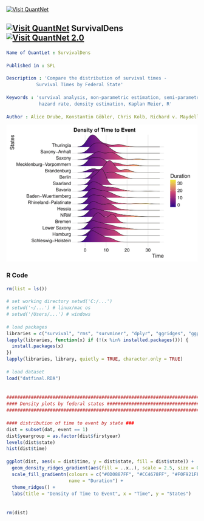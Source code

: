 [<img src="https://github.com/QuantLet/Styleguide-and-FAQ/blob/master/pictures/banner.png" width="888" alt="Visit QuantNet">](http://quantlet.de/)

## [<img src="https://github.com/QuantLet/Styleguide-and-FAQ/blob/master/pictures/qloqo.png" alt="Visit QuantNet">](http://quantlet.de/) **SurvivalDens** [<img src="https://github.com/QuantLet/Styleguide-and-FAQ/blob/master/pictures/QN2.png" width="60" alt="Visit QuantNet 2.0">](http://quantlet.de/)
```YAML
Name of QuantLet : SurvivalDens

Published in : SPL

Description : 'Compare the distribution of survival times - 
	       Survival Times by Federal State'     
              
Keywords : 'survival analysis, non-parametric estimation, semi-parametric estimation, 
            hazard rate, density estimation, Kaplan Meier, R'

Author : Alice Drube, Konstantin Göbler, Chris Kolb, Richard v. Maydell
```
![Picture1](survdensstates.png)

### R Code 
```R
rm(list = ls())

# set working directory setwd('C:/...') 
# setwd('~/...') # linux/mac os
# setwd('/Users/...') # windows

# load packages
libraries = c("survival", "rms", "survminer", "dplyr", "ggridges", "ggplot2")
lapply(libraries, function(x) if (!(x %in% installed.packages())) {
  install.packages(x)
})
lapply(libraries, library, quietly = TRUE, character.only = TRUE)

# load dataset
load("datfinal.RDA")


###############################################################################
#### Density plots by federal states ##########################################
###############################################################################

#### distribution of time to event by state ###
dist = subset(dat, event == 1)
dist$yeargroup = as.factor(dist$firstyear)
levels(dist$state)
hist(dist$time)

ggplot(dist, aes(x = dist$time, y = dist$state, fill = dist$state)) + 
  geom_density_ridges_gradient(aes(fill = ..x..), scale = 2.5, size = 0.3) +
  scale_fill_gradientn(colours = c("#0D0887FF", "#CC4678FF", "#F0F921FF"), 
                       name = "Duration") + 
  theme_ridges() + 
  labs(title = "Density of Time to Event", x = "Time", y = "States")


rm(dist)

```

